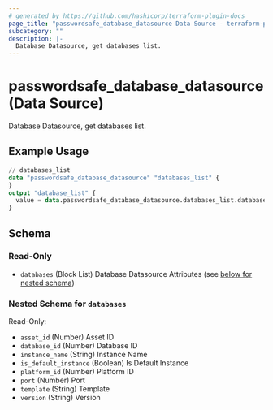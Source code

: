 ```yaml
---
# generated by https://github.com/hashicorp/terraform-plugin-docs
page_title: "passwordsafe_database_datasource Data Source - terraform-provider-passwordsafe"
subcategory: ""
description: |-
  Database Datasource, get databases list.
---
```


# passwordsafe_database_datasource (Data Source)

Database Datasource, get databases list.

## Example Usage

```terraform
// databases_list
data "passwordsafe_database_datasource" "databases_list" {
}
output "database_list" {
  value = data.passwordsafe_database_datasource.databases_list.databases[1].instance_name
}
```

<!-- schema generated by tfplugindocs -->
## Schema

### Read-Only

- `databases` (Block List) Database Datasource Attributes (see [below for nested schema](#nestedblock--databases))

<a id="nestedblock--databases"></a>
### Nested Schema for `databases`

Read-Only:

- `asset_id` (Number) Asset ID
- `database_id` (Number) Database ID
- `instance_name` (String) Instance Name
- `is_default_instance` (Boolean) Is Default Instance
- `platform_id` (Number) Platform ID
- `port` (Number) Port
- `template` (String) Template
- `version` (String) Version
